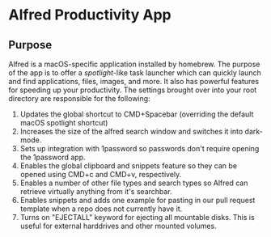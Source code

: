 # Alfred Productivity App

## Purpose

Alfred is a macOS-specific application installed by homebrew. The purpose of the
app is to offer a _spotlight_-like task launcher which can quickly launch and
find applications, files, images, and more. It also has powerful features for
speeding up your productivity. The settings brought over into your root
directory are responsible for the following:

1. Updates the global shortcut to CMD+Spacebar (overriding the default macOS
   spotlight shortcut)
2. Increases the size of the alfred search window and switches it into dark-mode.
3. Sets up integration with 1password so passwords don't require opening the
   1password app.
4. Enables the global clipboard and snippets feature so they can be opened using
   CMD+c and CMD+v, respectively.
5. Enables a number of other file types and search types so Alfred can retrieve
   virtually anything from it's searchbar.
6. Enables snippets and adds one example for pasting in our pull request
   template when a repo does not currently have it.
7. Turns on "EJECTALL" keyword for ejecting all mountable disks. This is useful
   for external harddrives and other mounted volumes.
